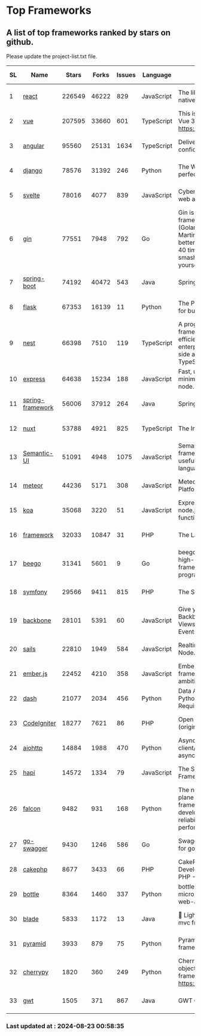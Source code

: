 # Top Frameworks
## A list of top frameworks ranked by stars on github.  
Please update the project-list.txt file.

| SL| Name  | Stars| Forks| Issues | Language | Description | Last Commit |
| --| ------| -----| ---- | ------ | -------- | ----------- | ----------- |
| 1 | [react](https://github.com/facebook/react) | 226549 | 46222 | 829 | JavaScript | The library for web and native user interfaces. | 2024-08-22 19:04:39 |
| 2 | [vue](https://github.com/vuejs/vue) | 207595 | 33660 | 601 | TypeScript | This is the repo for Vue 2. For Vue 3, go to https://github.com/vuejs/core | 2024-06-14 12:52:12 |
| 3 | [angular](https://github.com/angular/angular) | 95560 | 25131 | 1634 | TypeScript | Deliver web apps with confidence 🚀 | 2024-08-22 16:11:49 |
| 4 | [django](https://github.com/django/django) | 78576 | 31392 | 246 | Python | The Web framework for perfectionists with deadlines. | 2024-08-22 12:14:11 |
| 5 | [svelte](https://github.com/sveltejs/svelte) | 78016 | 4077 | 839 | JavaScript | Cybernetically enhanced web apps | 2024-08-23 00:34:35 |
| 6 | [gin](https://github.com/gin-gonic/gin) | 77551 | 7948 | 792 | Go | Gin is a HTTP web framework written in Go (Golang). It features a Martini-like API with much better performance -- up to 40 times faster. If you need smashing performance, get yourself some Gin. | 2024-07-14 12:34:34 |
| 7 | [spring-boot](https://github.com/spring-projects/spring-boot) | 74192 | 40472 | 543 | Java | Spring Boot | 2024-08-22 19:51:18 |
| 8 | [flask](https://github.com/pallets/flask) | 67353 | 16139 | 11 | Python | The Python micro framework for building web applications. | 2024-08-06 15:31:00 |
| 9 | [nest](https://github.com/nestjs/nest) | 66398 | 7510 | 119 | TypeScript | A progressive Node.js framework for building efficient, scalable, and enterprise-grade server-side applications with TypeScript/JavaScript 🚀 | 2024-08-22 06:43:41 |
| 10 | [express](https://github.com/expressjs/express) | 64638 | 15234 | 188 | JavaScript | Fast, unopinionated, minimalist web framework for node. | 2024-08-22 16:25:14 |
| 11 | [spring-framework](https://github.com/spring-projects/spring-framework) | 56006 | 37912 | 264 | Java | Spring Framework | 2024-08-22 12:35:21 |
| 12 | [nuxt](https://github.com/nuxt/nuxt) | 53788 | 4921 | 825 | TypeScript | The Intuitive Vue Framework. | 2024-08-22 19:01:52 |
| 13 | [Semantic-UI](https://github.com/Semantic-Org/Semantic-UI) | 51091 | 4948 | 1075 | JavaScript | Semantic is a UI component framework based around useful principles from natural language. | 2023-01-11 17:05:32 |
| 14 | [meteor](https://github.com/meteor/meteor) | 44236 | 5171 | 308 | JavaScript | Meteor, the JavaScript App Platform | 2024-08-22 18:29:31 |
| 15 | [koa](https://github.com/koajs/koa) | 35068 | 3220 | 51 | JavaScript | Expressive middleware for node.js using ES2017 async functions | 2024-08-18 20:27:08 |
| 16 | [framework](https://github.com/laravel/framework) | 32033 | 10847 | 31 | PHP | The Laravel Framework. | 2024-08-22 17:35:18 |
| 17 | [beego](https://github.com/beego/beego) | 31341 | 5601 | 9 | Go | beego is an open-source, high-performance web framework for the Go programming language. | 2024-08-22 13:32:16 |
| 18 | [symfony](https://github.com/symfony/symfony) | 29566 | 9411 | 815 | PHP | The Symfony PHP framework | 2024-08-22 20:18:59 |
| 19 | [backbone](https://github.com/jashkenas/backbone) | 28101 | 5391 | 60 | JavaScript | Give your JS App some Backbone with Models, Views, Collections, and Events | 2024-03-06 23:22:47 |
| 20 | [sails](https://github.com/balderdashy/sails) | 22810 | 1949 | 584 | JavaScript | Realtime MVC Framework for Node.js | 2024-05-17 22:00:56 |
| 21 | [ember.js](https://github.com/emberjs/ember.js) | 22452 | 4210 | 358 | JavaScript | Ember.js - A JavaScript framework for creating ambitious web applications | 2024-08-22 01:17:57 |
| 22 | [dash](https://github.com/plotly/dash) | 21077 | 2034 | 456 | Python | Data Apps & Dashboards for Python. No JavaScript Required. | 2024-08-22 20:59:22 |
| 23 | [CodeIgniter](https://github.com/bcit-ci/CodeIgniter) | 18277 | 7621 | 86 | PHP | Open Source PHP Framework (originally from EllisLab) | 2024-03-20 03:51:42 |
| 24 | [aiohttp](https://github.com/aio-libs/aiohttp) | 14884 | 1988 | 470 | Python | Asynchronous HTTP client/server framework for asyncio and Python | 2024-08-22 12:47:31 |
| 25 | [hapi](https://github.com/hapijs/hapi) | 14572 | 1334 | 79 | JavaScript | The Simple, Secure Framework Developers Trust | 2024-07-04 00:48:01 |
| 26 | [falcon](https://github.com/falconry/falcon) | 9482 | 931 | 168 | Python | The no-magic web data plane API and microservices framework for Python developers, with a focus on reliability, correctness, and performance at scale. | 2024-08-22 15:31:11 |
| 27 | [go-swagger](https://github.com/go-swagger/go-swagger) | 9430 | 1246 | 586 | Go | Swagger 2.0 implementation for go | 2024-05-13 17:21:38 |
| 28 | [cakephp](https://github.com/cakephp/cakephp) | 8677 | 3433 | 66 | PHP | CakePHP: The Rapid Development Framework for PHP - Official Repository | 2024-08-13 12:24:42 |
| 29 | [bottle](https://github.com/bottlepy/bottle) | 8364 | 1460 | 337 | Python | bottle.py is a fast and simple micro-framework for python web-applications. | 2024-01-03 22:31:48 |
| 30 | [blade](https://github.com/lets-blade/blade) | 5833 | 1172 | 13 | Java | :rocket: Lightning fast and elegant mvc framework for Java8 | 2024-06-17 01:05:35 |
| 31 | [pyramid](https://github.com/Pylons/pyramid) | 3933 | 879 | 75 | Python | Pyramid - A Python web framework | 2024-06-10 16:09:42 |
| 32 | [cherrypy](https://github.com/cherrypy/cherrypy) | 1820 | 360 | 249 | Python | CherryPy is a pythonic, object-oriented HTTP framework.      https://cherrypy.dev | 2024-07-02 23:41:56 |
| 33 | [gwt](https://github.com/gwtproject/gwt) | 1505 | 371 | 867 | Java | GWT Open Source Project | 2024-08-14 13:17:48 |

### Last updated at : 2024-08-23 00:58:35
